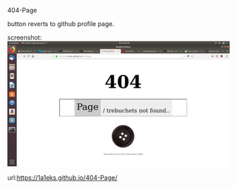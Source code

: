 404-Page

button reverts to github profile page.

screenshot:<img src="Screenshot-404-Page.png">

url:https://1a1eks.github.io/404-Page/
